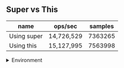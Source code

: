 ## Super vs This

|name|ops/sec|samples|
|-|-|-|
|Using super|14,726,529|7363265|
|Using this|15,127,995|7563998|


<details>
<summary>Environment</summary>

* __Machine:__ linux x64 | 4 vCPUs | 7.6GB Mem
* __Run:__ Thu Sep 26 2024 00:26:04 GMT+0000 (Coordinated Universal Time)
</details>

<!--
{"environment":{"platform":"linux","arch":"x64","cpus":4,"totalMemory":7.597896575927734},"benchmarks":[{"name":"Using super","opsSec":14726529.823258411,"samples":7363265},{"name":"Using this","opsSec":15127995.546193771,"samples":7563998}]}-->
